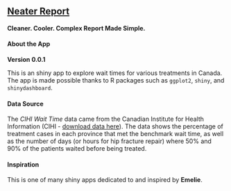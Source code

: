 ## [Neater Report](http://www.neaterreport.com)

**Cleaner. Cooler. Complex Report Made Simple.**


#### About the App

**Version 0.0.1**

This is an shiny app to explore wait times for various treatments in Canada. The app is made possible thanks to R packages such as `ggplot2`, `shiny`, and `shinydashboard`.

#### Data Source
The *CIHI Wait Time* data came from the Canadian Institute for Health Information (CIHI - [download data here](http://waittimes.cihi.ca)). The data shows the percentage of treatment cases in each province that met the benchmark wait time, as well as the number of days (or hours for hip fracture repair) where 50% and 90% of the patients waited before being treated.

#### Inspiration
This is one of many shiny apps dedicated to and inspired by **Emelie**.
